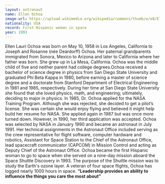 ```yaml
---
layout: astronaut
name: Ellen Ochoa
image-url: https://upload.wikimedia.org/wikipedia/commons/thumb/e/e8/Ellen_Ochoa.jpg/440px-Ellen_Ochoa.jpg
nationality: USA
record: First Hispanic woman in space
year: 1993
---
```


Ellen Lauri Ochoa was born on May 10, 1958 in Los Angeles, California to Joseph and Rosanne (née Deardorff) Ochoa. Her paternal grandparents immigrated from Sonora, Mexico to Arizona and later to California where her father was born. She grew up in La Mesa, California. Ochoa was the middle child of five and neither parent had college degrees.Ochoa received a bachelor of science degree in physics from San Diego State University and graduated Phi Beta Kappa in 1980, before earning a master of science degree and a doctorate from Stanford Department of Electrical Engineering in 1981 and 1985, respectively. During her time at San Diego State University she found that she loved physics, math, and engineering; ultimately, deciding to major in physics. 
In 1985, Dr. Ochoa applied for the NASA Training Program. Although she was rejected, she decided to get a pilot’s license. She was certain she would enjoy flying and believed it might help build her resume for NASA. She applied again in 1987 but was once more turned down. However, in 1990, her third application was accepted. Ochoa was selected by NASA in January 1990 and became an astronaut in July 1991. Her technical assignments in the Astronaut Office included serving as the crew representative for flight software, computer hardware and robotics, Assistant for Space Station to the Chief of the Astronaut Office, lead spacecraft communicator (CAPCOM) in Mission Control and acting as Deputy Chief of the Astronaut Office. Ochoa became the first Hispanic  woman to go to space when she served on a nine-day mission aboard the Space Shuttle Discovery  in 1993. The purpose of the Shuttle mission was to study the Earth's ozone layer. A veteran of four space flights, Ochoa has logged nearly 1000 hours in space.
**“Leadership provides an ability to influence the things you care the most about”**

